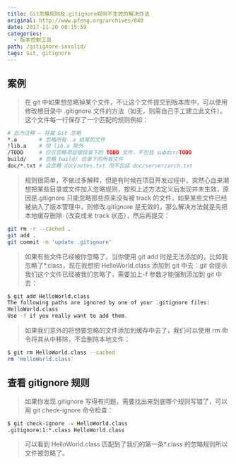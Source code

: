 ```yaml
---
title: Git忽略规则及.gitignore规则不生效的解决办法
original: http://www.pfeng.org/archives/840
date: 2017-11-20 00:15:59
categories:
  - 版本控制工具
path: /gitignore-invalid/
tags: Git, gitignore
---
```


## 案例

> 在 git 中如果想忽略掉某个文件，不让这个文件提交到版本库中，可以使用修改根目录中 .gitignore 文件的方法（如无，则需自己手工建立此文件）。这个文件每一行保存了一个匹配的规则例如：

```bash
# 此为注释 – 将被 Git 忽略
*.a       # 忽略所有 .a 结尾的文件
!lib.a    # 但 lib.a 除外
/TODO     # 仅仅忽略项目根目录下的 TODO 文件，不包括 subdir/TODO
build/    # 忽略 build/ 目录下的所有文件
doc/*.txt # 会忽略 doc/notes.txt 但不包括 doc/server/arch.txt
```

> 规则很简单，不做过多解释，但是有时候在项目开发过程中，突然心血来潮想把某些目录或文件加入忽略规则，按照上述方法定义后发现并未生效，原因是.gitignore 只能忽略那些原来没有被 track 的文件，如果某些文件已经被纳入了版本管理中，则修改.gitignore 是无效的。那么解决方法就是先把本地缓存删除（改变成未 track 状态），然后再提交：

```bash
git rm -r --cached .
git add .
git commit -m 'update .gitignore'
```

> 如果有些文件已经被你忽略了，当你使用 git add 时是无法添加的，比如我忽略了\*.class，现在我想把 HelloWorld.class 添加到 git 中去：git 会提示我们这个文件已经被我们忽略了，需要加上-f 参数才能强制添加到 git 中去：

```bash
$ git add HelloWorld.class
The following paths are ignored by one of your .gitignore files:
HelloWorld.class
Use -f if you really want to add them.
```

> 如果我们意外的将想要忽略的文件添加到缓存中去了，我们可以使用 rm 命令将其从中移除，不会删除本地文件：

```bash
$ git rm HelloWorld.class --cached
rm 'HelloWorld.class'
```

## 查看 gitignore 规则

> 如果你发现.gitignore 写得有问题，需要找出来到底哪个规则写错了，可以用 git check-ignore 命令检查：

```bash
$ git check-ignore -v HelloWorld.class
.gitignore:1:*.class HelloWorld.class
```

> 可以看到 HelloWorld.class 匹配到了我们的第一条\*.class 的忽略规则所以文件被忽略了。
